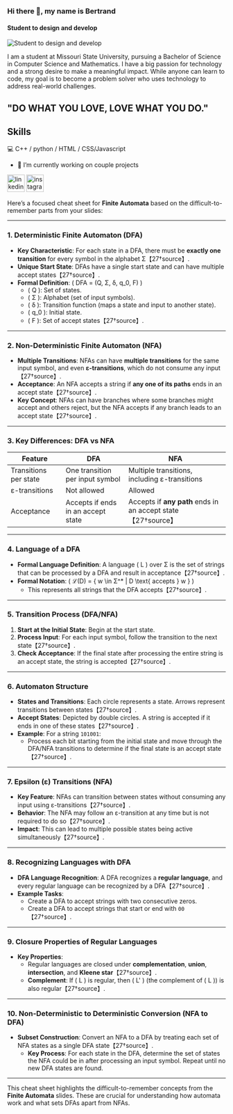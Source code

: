 ### Hi there 👋, my name is Bertrand
#### Student to design and develop
![Student to design and develop](https://media.licdn.com/dms/image/D4D16AQHMim12AgDmBQ/profile-displaybackgroundimage-shrink_350_1400/0/1687419373915?e=1721865600&v=beta&t=VQUDzHDkKE6e9FmDnJn80VRbrPTEYcia-ptnCMlQdcI)

I am a student at Missouri State University, pursuing a Bachelor of Science in Computer Science and Mathematics. I have a big passion for technology and a strong desire to make a meaningful impact. While anyone can learn to code, my goal is to become a problem solver who uses technology to address real-world challenges.
 ## "DO WHAT YOU LOVE, LOVE WHAT YOU DO."
## Skills
💻 C++ / python / HTML / CSS/Javascript

- 🔭 I’m currently working on  couple projects 


[<img src='https://cdn.jsdelivr.net/npm/simple-icons@3.0.1/icons/linkedin.svg' alt='linkedin' height='40'>](https://www.linkedin.com/in/bertrand-rusanganwa-433607276/)  [<img src='https://cdn.jsdelivr.net/npm/simple-icons@3.0.1/icons/instagram.svg' alt='instagram' height='40'>](https://www.instagram.com/bertrand_rusa/)  

Here’s a focused cheat sheet for **Finite Automata** based on the difficult-to-remember parts from your slides:

---

### **1. Deterministic Finite Automaton (DFA)**
- **Key Characteristic**: For each state in a DFA, there must be **exactly one transition** for every symbol in the alphabet Σ【27†source】.
- **Unique Start State**: DFAs have a single start state and can have multiple accept states【27†source】.
- **Formal Definition**: \( DFA = (Q, Σ, δ, q_0, F) \)
  - \( Q \): Set of states.
  - \( Σ \): Alphabet (set of input symbols).
  - \( δ \): Transition function (maps a state and input to another state).
  - \( q_0 \): Initial state.
  - \( F \): Set of accept states【27†source】.

---

### **2. Non-Deterministic Finite Automaton (NFA)**
- **Multiple Transitions**: NFAs can have **multiple transitions** for the same input symbol, and even **ε-transitions**, which do not consume any input【27†source】.
- **Acceptance**: An NFA accepts a string if **any one of its paths** ends in an accept state【27†source】.
- **Key Concept**: NFAs can have branches where some branches might accept and others reject, but the NFA accepts if any branch leads to an accept state【27†source】.

---

### **3. Key Differences: DFA vs NFA**

| Feature               | **DFA**                         | **NFA**                                      |
|-----------------------|---------------------------------|----------------------------------------------|
| Transitions per state  | One transition per input symbol | Multiple transitions, including ε-transitions |
| ε-transitions          | Not allowed                    | Allowed                                      |
| Acceptance             | Accepts if ends in an accept state | Accepts if **any path** ends in an accept state【27†source】 |

---

### **4. Language of a DFA**
- **Formal Language Definition**: A language \( L \) over Σ is the set of strings that can be processed by a DFA and result in acceptance【27†source】.
- **Formal Notation**: \( ℒ(D) = \{ w \in Σ^* | D \text{ accepts } w \} \)
  - This represents all strings that the DFA accepts【27†source】.

---

### **5. Transition Process (DFA/NFA)**

1. **Start at the Initial State**: Begin at the start state.
2. **Process Input**: For each input symbol, follow the transition to the next state【27†source】.
3. **Check Acceptance**: If the final state after processing the entire string is an accept state, the string is accepted【27†source】.

---

### **6. Automaton Structure**
- **States and Transitions**: Each circle represents a state. Arrows represent transitions between states【27†source】.
- **Accept States**: Depicted by double circles. A string is accepted if it ends in one of these states【27†source】.
- **Example**: For a string `101001`:
  - Process each bit starting from the initial state and move through the DFA/NFA transitions to determine if the final state is an accept state【27†source】.

---

### **7. Epsilon (ε) Transitions (NFA)**
- **Key Feature**: NFAs can transition between states without consuming any input using ε-transitions【27†source】.
- **Behavior**: The NFA may follow an ε-transition at any time but is not required to do so【27†source】.
- **Impact**: This can lead to multiple possible states being active simultaneously【27†source】.

---

### **8. Recognizing Languages with DFA**
- **DFA Language Recognition**: A DFA recognizes a **regular language**, and every regular language can be recognized by a DFA【27†source】.
- **Example Tasks**:
  - Create a DFA to accept strings with two consecutive zeros.
  - Create a DFA to accept strings that start or end with `00`【27†source】.

---

### **9. Closure Properties of Regular Languages**
- **Key Properties**:
  - Regular languages are closed under **complementation**, **union**, **intersection**, and **Kleene star**【27†source】.
  - **Complement**: If \( L \) is regular, then \( L' \) (the complement of \( L \)) is also regular【27†source】.

---

### **10. Non-Deterministic to Deterministic Conversion (NFA to DFA)**
- **Subset Construction**: Convert an NFA to a DFA by treating each set of NFA states as a single DFA state【27†source】.
  - **Key Process**: For each state in the DFA, determine the set of states the NFA could be in after processing an input symbol. Repeat until no new DFA states are found.

---

This cheat sheet highlights the difficult-to-remember concepts from the **Finite Automata** slides. These are crucial for understanding how automata work and what sets DFAs apart from NFAs.


